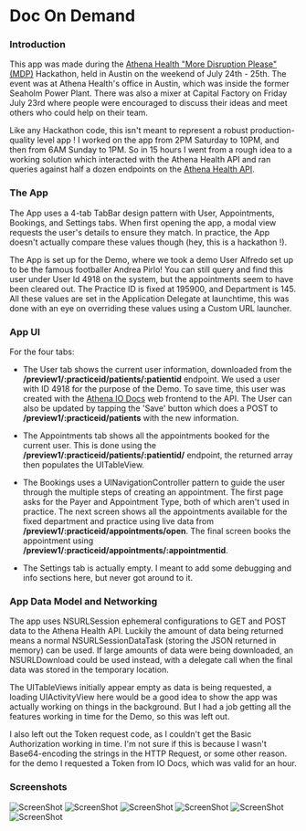 # Doc On Demand

### Introduction

This app was made during the [Athena Health "More Disruption Please" (MDP)](http://mdphackathon.com) Hackathon, held in Austin on the weekend of July 24th - 25th. The event was at Athena Health's office in Austin, which was inside the former Seaholm Power Plant. There was also a mixer at Capital Factory on Friday July 23rd where people were encouraged to discuss their ideas and meet others who could help on their team. 

Like any Hackathon code, this isn't meant to represent a robust production-quality level app ! I worked on the app from 2PM Saturday to 10PM, and then from 6AM Sunday to 1PM. So in 15 hours I went from a rough idea to a working solution which interacted with the Athena Health API and ran queries against half a dozen endpoints on the [Athena Health API](http://www.athenahealth.com/developer-portal). 

### The App

The App uses a 4-tab TabBar design pattern with User, Appointments, Bookings, and Settings tabs. When first opening the app, a modal view requests the user's details to ensure they match. In practice, the App doesn't actually compare these values though (hey, this is a hackathon !). 

The App is set up for the Demo, where we took a demo User Alfredo set up to be the famous footballer Andrea Pirlo! You can still query and find this user under User Id 4918 on the system, but the appointments seem to have been cleared out. The Practice ID is fixed at 195900, and Department is 145. All these values are set in the Application Delegate at launchtime, this was done with an eye on overriding these values using a Custom URL launcher.

### App UI

For the four tabs:

* The User tab shows the current user information, downloaded from the **/preview1/:practiceid/patients/:patientid** endpoint. We used a user with ID 4918 for the purpose of the Demo. To save time, this user was created with the [Athena IO Docs](https://developer.athenahealth.com/io-docs) web frontend to the API. The User can also be updated by tapping the 'Save' button which does a POST to **/preview1/:practiceid/patients** with the new information.


* The Appointments tab shows all the appointments booked for the current user. This is done using the **/preview1/:practiceid/patients/:patientid/** endpoint, the returned array then populates the UITableView.

* The Bookings uses a UINavigationController pattern to guide the user through the multiple steps of creating an appointment. The first page asks for the Payer and Appointment Type, both of which aren't used in practice. The next screen shows all the appointments available for the fixed department and practice using live data from **/preview1/:practiceid/appointments/open**. The final screen books the appointment using **/preview1/:practiceid/appointments/:appointmentid**.

* The Settings tab is actually empty. I meant to add some debugging and info sections here, but never got around to it.


### App Data Model and Networking

The app uses NSURLSession ephemeral configurations to GET and POST data to the Athena Health API. Luckily the amount of data being returned means a normal NSURLSessionDataTask (storing the JSON returned in memory) can be used. If large amounts of data were being downloaded, an NSURLDownload could be used instead, with a delegate call when the final data was stored in the temporary location.

The UITableViews initially appear empty as data is being requested, a loading UIActivityView here would be a good idea to show the app was actually working on things in the background. But I had a job getting all the features working in time for the Demo, so this was left out.

I also left out the Token request code, as I couldn't get the Basic Authorization working in time. I'm not sure if this is because I wasn't Base64-encoding the strings in the HTTP Request, or some other reason. for the demo I requested a Token from IO Docs, which was valid for an hour.

### Screenshots

![ScreenShot](Screenshots/launch.png)
![ScreenShot](Screenshots/user.png)
![ScreenShot](Screenshots/booking1.png)
![ScreenShot](Screenshots/booking2.png)
![ScreenShot](Screenshots/booking3.png)
![ScreenShot](Screenshots/appointments.png)




